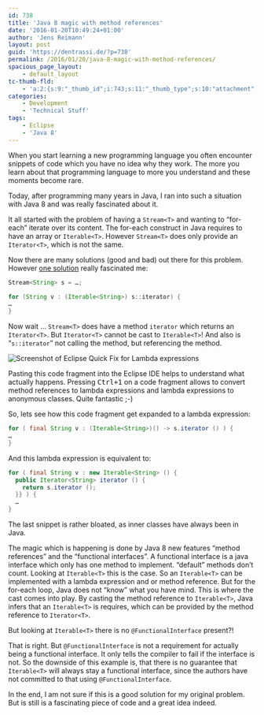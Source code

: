 ```yaml
---
id: 738
title: 'Java 8 magic with method references'
date: '2016-01-20T10:49:24+01:00'
author: 'Jens Reimann'
layout: post
guid: 'https://dentrassi.de/?p=738'
permalink: /2016/01/20/java-8-magic-with-method-references/
spacious_page_layout:
    - default_layout
tc-thumb-fld:
    - 'a:2:{s:9:"_thumb_id";i:743;s:11:"_thumb_type";s:10:"attachment";}'
categories:
    - Development
    - 'Technical Stuff'
tags:
    - Eclipse
    - 'Java 8'
---
```


When you start learning a new programming language you often encounter snippets of code which you have no idea why they work. The more you learn about that programming language to more you understand and these moments become rare.

<!-- more -->

Today, after programming many years in Java, I ran into such a situation with Java 8 and was really fascinated about it.

It all started with the problem of having a `Stream<T>` and wanting to “for-each” iterate over its content. The for-each construct in Java requires to have an array or `Iterable<T>`. However `Stream<T>` does only provide an `Iterator<T>`, which is not the same.

Now there are many solutions (good and bad) out there for this problem. However [one solution](http://codereview.stackexchange.com/questions/70469/streamiterable-create-an-iterable-from-a-java-8-stream#92424 "Solution #9242") really fascinated me:

```java
Stream<String> s = …;

for (String v : (Iterable<String>) s::iterator) {
…
}
```

Now wait … `Stream<T>` does have a method `iterator` which returns an `Iterator<T>`. But `Iterator<T>` cannot be cast to `Iterable<T>`! And also is “`s::iterator`” not calling the method, but referencing the method.

![Screenshot of Eclipse Quick Fix for Lambda expressions](https://dentrassi.de/wp-content/uploads/eclipse_ide_java_qf_1-e1453282144943.png)

Pasting this code fragment into the Eclipse IDE helps to understand what actually happens. Pressing <kbd>Ctrl+1</kbd> on a code fragment allows to convert method references to lambda expressions and lambda expressions to anonymous classes. Quite fantastic ;-)

So, lets see how this code fragment get expanded to a lambda expression:

```java  
for ( final String v : (Iterable<String>)() -> s.iterator () ) {
…
}
```

And this lambda expression is equivalent to:

```java
for ( final String v : new Iterable<String> () {
  public Iterator<String> iterator () {
    return s.iterator ();
  }} ) {
  …
}
```

The last snippet is rather bloated, as inner classes have always been in Java.

The magic which is happening is done by Java 8 new features “method references” and the “functional interfaces”. A functional interface is a java interface which only has one method to implement. “default” methods don’t count. Looking at `Iterable<T>` this is the case. So an `Iterable<T>` can be implemented with a lambda expression and or method reference. But for the for-each loop, Java does not “know” what you have mind. This is where the cast comes into play. By casting the method reference to `Iterable<T>`, Java infers that an `Iterable<T>` is requires, which can be provided by the method reference to `Iterator<T>`.

But looking at `Iterable<T>` there is no `@FunctionalInterface` present?!

That is right. But `@FunctionalInterface` is not a requirement for actually being a functional interface. It only tells the compiler to fail if the interface is not. So the downside of this example is, that there is no guarantee that `Iterable<T>` will always stay a functional interface, since the authors have not committed to that using `@FunctionalInterface`.

In the end, I am not sure if this is a good solution for my original problem. But is still is a fascinating piece of code and a great idea indeed.
